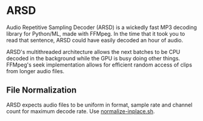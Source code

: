 # ARSD

Audio Repetitive Sampling Decoder (ARSD) is a wickedly fast MP3 decoding library for Python/ML, made with FFMpeg. In the time that it took you to read that sentence, ARSD could have easily decoded an hour of audio.

ARSD's multithreaded architecture allows the next batches to be CPU decoded in the background while the GPU is busy doing other things. FFMpeg's seek implementation allows for efficient random access of clips from longer audio files.

## File Normalization

ARSD expects audio files to be uniform in format, sample rate and channel count for maximum decode rate. Use [normalize-inplace.sh](./scripts/normalize-inplace.sh).
